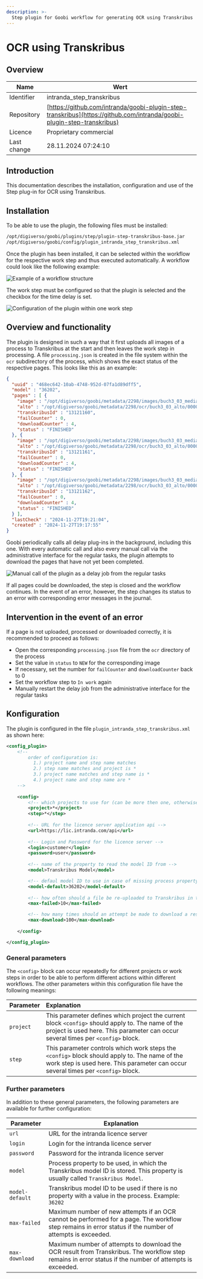 ```yaml
---
description: >-
  Step plugin for Goobi workflow for generating OCR using Transkribus
---
```


# OCR using Transkribus

## Overview

Name                     | Wert
-------------------------|-----------
Identifier               | intranda_step_transkribus
Repository               | [https://github.com/intranda/goobi-plugin-step-transkribus](https://github.com/intranda/goobi-plugin-step-transkribus)
Licence              | Proprietary commercial 
Last change    | 28.11.2024 07:24:10


## Introduction
This documentation describes the installation, configuration and use of the Step plug-in for OCR using Transkribus.

## Installation
To be able to use the plugin, the following files must be installed:

```bash
/opt/digiverso/goobi/plugins/step/plugin-step-transkribus-base.jar
/opt/digiverso/goobi/config/plugin_intranda_step_transkribus.xml
```

Once the plugin has been installed, it can be selected within the workflow for the respective work step and thus executed automatically. A workflow could look like the following example:

![Example of a workflow structure](images/goobi-plugin-step-transkribus_screen1_de.png)

The work step must be configured so that the plugin is selected and the checkbox for the time delay is set.

![Configuration of the plugin within one work step](images/goobi-plugin-step-transkribus_screen2_de.png)


## Overview and functionality
The plugin is designed in such a way that it first uploads all images of a process to Transkribus at the start and then leaves the work step in processing. A file `processing.json` is created in the file system within the `ocr` subdirectory of the process, which shows the exact status of the respective pages. This looks like this as an example:

```json
{
  "uuid" : "468ec642-10ab-4748-952d-07fa1d89dff5",
  "model" : "36202",
  "pages" : [ {
    "image" : "/opt/digiverso/goobi/metadata/2298/images/buch3_03_media/00000010.jpg",
    "alto" : "/opt/digiverso/goobi/metadata/2298/ocr/buch3_03_alto/00000010.xml",
    "transkribusId" : "13121160",
    "failCounter" : 0,
    "downloadCounter" : 4,
    "status" : "FINISHED"
  }, {
    "image" : "/opt/digiverso/goobi/metadata/2298/images/buch3_03_media/00000011.jpg",
    "alto" : "/opt/digiverso/goobi/metadata/2298/ocr/buch3_03_alto/00000011.xml",
    "transkribusId" : "13121161",
    "failCounter" : 0,
    "downloadCounter" : 4,
    "status" : "FINISHED"
  }, {
    "image" : "/opt/digiverso/goobi/metadata/2298/images/buch3_03_media/00000012.jpg",
    "alto" : "/opt/digiverso/goobi/metadata/2298/ocr/buch3_03_alto/00000012.xml",
    "transkribusId" : "13121162",
    "failCounter" : 0,
    "downloadCounter" : 4,
    "status" : "FINISHED"
  } ],
  "lastCheck" : "2024-11-27T19:21:04",
  "created" : "2024-11-27T19:17:55"
}
```

Goobi periodically calls all delay plug-ins in the background, including this one. With every automatic call and also every manual call via the administrative interface for the regular tasks, the plugin attempts to download the pages that have not yet been completed.

![Manual call of the plugin as a delay job from the regular tasks](images/goobi-plugin-step-transkribus_screen3_de.png)


If all pages could be downloaded, the step is closed and the workflow continues. In the event of an error, however, the step changes its status to an error with corresponding error messages in the journal.


## Intervention in the event of an error
If a page is not uploaded, processed or downloaded correctly, it is recommended to proceed as follows:

- Open the corresponding `processing.json` file from the `ocr` directory of the process
- Set the value in `status` to `NEW` for the corresponding image
- If necessary, set the number for `failCounter` and `downloadCounter` back to 0
- Set the workflow step to `In work` again
- Manually restart the delay job from the administrative interface for the regular tasks


## Konfiguration
The plugin is configured in the file `plugin_intranda_step_transkribus.xml` as shown here:

```xml
<config_plugin>
    <!--
        order of configuration is:
          1.) project name and step name matches
          2.) step name matches and project is *
          3.) project name matches and step name is *
          4.) project name and step name are *
	-->
    
    <config>
        <!-- which projects to use for (can be more then one, otherwise use *) -->
        <project>*</project>
        <step>*</step>
        
       	<!-- URL for the licence server application api -->
		<url>https://lic.intranda.com/api</url>
	
		<!-- Login and Password for the licence server -->
		<login>customer</login>
		<password>user</password>
    
    	<!-- name of the property to read the model ID from -->
    	<model>Transkribus Model</model>

		<!-- defaul model ID to use in case of missing process property -->
    	<model-default>36202</model-default>
    	
		<!-- how often should a file be re-uploaded to Transkribus in the event of an error?  -->
    	<max-failed>10</max-failed>

    	<!-- how many times should an attempt be made to download a result file before it is deemed to have failed? -->
    	<max-download>100</max-download>
    
    </config>

</config_plugin>

```

### General parameters 
The `<config>` block can occur repeatedly for different projects or work steps in order to be able to perform different actions within different workflows. The other parameters within this configuration file have the following meanings: 

| Parameter | Explanation | 
| :-------- | :---------- | 
| `project` | This parameter defines which project the current block `<config>` should apply to. The name of the project is used here. This parameter can occur several times per `<config>` block. | 
| `step` | This parameter controls which work steps the `<config>` block should apply to. The name of the work step is used here. This parameter can occur several times per `<config>` block. | 


### Further parameters 
In addition to these general parameters, the following parameters are available for further configuration: 


Parameter         | Explanation
------------------|----------------------------------------
`url`             | URL for the intranda licence server
`login`           | Login for the intranda licence server
`password`        | Password for the intranda licence server
`model`           | Process property to be used, in which the Transkribus model ID is stored. This property is usually called `Transkribus Model`.
`model-default`   | Transkribus model ID to be used if there is no property with a value in the process. Example: `36202`
`max-failed`      | Maximum number of new attempts if an OCR cannot be performed for a page. The workflow step remains in error status if the number of attempts is exceeded.
`max-download`    | Maximum number of attempts to download the OCR result from Transkribus. The workflow step remains in error status if the number of attempts is exceeded.